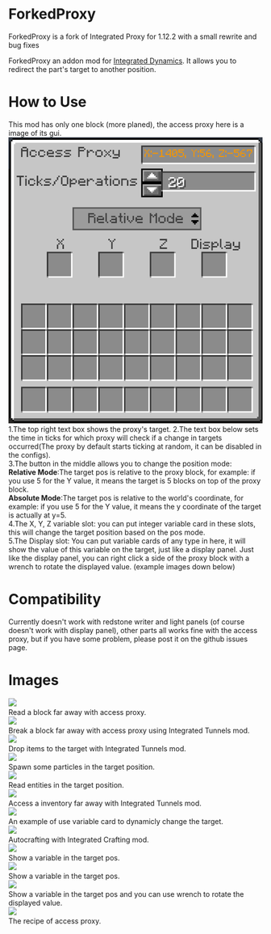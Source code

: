 ForkedProxy
==================

ForkedProxy is a fork of Integrated Proxy for 1.12.2 with a small rewrite and bug fixes

ForkedProxy an addon mod for [Integrated Dynamics](https://www.curseforge.com/minecraft/mc-mods/integrated-dynamics "Integrated Dynamics"). It allows you to redirect the part's target to another position.  

How to Use
==================
This mod has only one block (more planed), the access proxy here is a image of its gui.  
![](https://raw.githubusercontent.com/Srdjan-V/ForkedProxy/master/images/proxy_gui_1.png "")  
1.The top right text box shows the proxy's target.
2.The text box below sets the time in ticks for which proxy will check if a change in targets occurred(The proxy by default starts ticking at random, it can be disabled in the configs).  
3.The button in the middle allows you to change the position mode:  
        **Relative Mode**:The target pos is relative to the proxy block, for example: if you use 5 for the Y value, it means the target is 5 blocks on top of the proxy block.  
        **Absolute Mode**:The target pos is relative to the world's coordinate,  for example: if you use 5 for the Y value, it means the y coordinate of the target is actually at y=5.  
4.The X, Y, Z variable slot: you can put integer variable card in these slots, this will change the target position based on the pos mode.  
5.The Display slot: You can put variable cards of any type in here, it will show the value of this variable on the target, just like a display panel. Just like the display panel, you can right click a side of the proxy block with a wrench to rotate the displayed value. (example images down below)  

Compatibility
==================
Currently doesn't work with redstone writer and light panels (of course doesn't work with display panel), other parts all works fine with the access proxy, but if you have some problem, please post it on the github issues page.

Images
==================
![](https://raw.githubusercontent.com/Srdjan-V/ForkedProxy/master/images/read_block.png "")  
Read a block far away with access proxy.  
![](https://raw.githubusercontent.com/Srdjan-V/ForkedProxy/master/images/wireless_break.png "")  
Break a block far away with access proxy using Integrated Tunnels mod.  
![](https://raw.githubusercontent.com/Srdjan-V/ForkedProxy/master/images/drop_item.png "")  
Drop items to the target with Integrated Tunnels mod.  
![](https://raw.githubusercontent.com/Srdjan-V/ForkedProxy/master/images/wireless_particle.png "")  
Spawn some particles in the target position.  
![](https://raw.githubusercontent.com/Srdjan-V/ForkedProxy/master/images/entity.png "")  
Read entities in the target position.  
![](https://raw.githubusercontent.com/Srdjan-V/ForkedProxy/master/images/wireless_automation.png "")  
Access a inventory far away with Integrated Tunnels mod.  
![](https://raw.githubusercontent.com/Srdjan-V/ForkedProxy/master/images/dynamic_particle.gif "")  
An example of use variable card to dynamicly change the target.  
![](https://raw.githubusercontent.com/Srdjan-V/ForkedProxy/master/images/auto_crafting.png "")  
Autocrafting with Integrated Crafting mod.  
![](https://raw.githubusercontent.com/Srdjan-V/ForkedProxy/master/images/display_value_1.png "")  
Show a variable in the target pos.  
![](https://raw.githubusercontent.com/Srdjan-V/ForkedProxy/master/images/display_value_2.png "")  
Show a variable in the target pos.  
![](https://raw.githubusercontent.com/Srdjan-V/ForkedProxy/master/images/display_value_3.png "")  
Show a variable in the target pos and you can use wrench to rotate the displayed value.  
![](https://raw.githubusercontent.com/Srdjan-V/ForkedProxy/master/images/recipe.png "")  
The recipe of access proxy.  